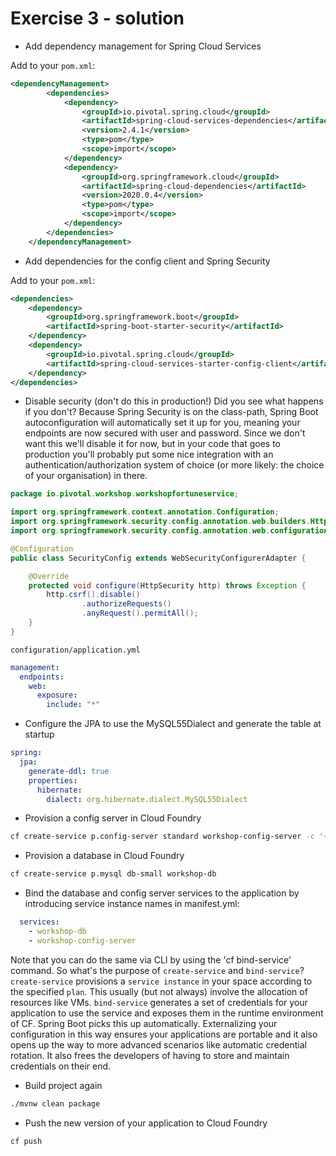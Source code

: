 # Exercise 3 - solution 

* Add dependency management for Spring Cloud Services

Add to your `pom.xml`:

```xml
<dependencyManagement>
		<dependencies>
			<dependency>
				<groupId>io.pivotal.spring.cloud</groupId>
				<artifactId>spring-cloud-services-dependencies</artifactId>
				<version>2.4.1</version>
				<type>pom</type>
				<scope>import</scope>
			</dependency>
			<dependency>
				<groupId>org.springframework.cloud</groupId>
				<artifactId>spring-cloud-dependencies</artifactId>
				<version>2020.0.4</version>
				<type>pom</type>
				<scope>import</scope>
			</dependency>
		</dependencies>
	</dependencyManagement>
```

* Add dependencies for the config client and Spring Security

Add to your `pom.xml`:

```xml
<dependencies>
    <dependency>
        <groupId>org.springframework.boot</groupId>
        <artifactId>spring-boot-starter-security</artifactId>
    </dependency>
    <dependency>
        <groupId>io.pivotal.spring.cloud</groupId>
        <artifactId>spring-cloud-services-starter-config-client</artifactId>
    </dependency>
</dependencies>
```

* Disable security (don't do this in production!) Did you see what happens if you don't? Because Spring Security is on the class-path, Spring Boot autoconfiguration will automatically set it up for you, meaning your endpoints are now secured with user and password. Since we don't want this we'll disable it for now, but in your code that goes to production you'll probably put some nice integration with an authentication/authorization system of choice (or more likely: the choice of your organisation) in there.

```java
package io.pivotal.workshop.workshopfortuneservice;

import org.springframework.context.annotation.Configuration;
import org.springframework.security.config.annotation.web.builders.HttpSecurity;
import org.springframework.security.config.annotation.web.configuration.WebSecurityConfigurerAdapter;

@Configuration
public class SecurityConfig extends WebSecurityConfigurerAdapter {

    @Override
    protected void configure(HttpSecurity http) throws Exception {
        http.csrf().disable()
                .authorizeRequests()
                .anyRequest().permitAll();
    }
}
```

`configuration/application.yml`

```yml
management:
  endpoints:
    web:
      exposure:
        include: "*"
```

* Configure the JPA to use the MySQL55Dialect and generate the table at startup

```yml
spring:
  jpa:
    generate-ddl: true
    properties:
      hibernate:
        dialect: org.hibernate.dialect.MySQL55Dialect
```

* Provision a config server in Cloud Foundry

```bash
cf create-service p.config-server standard workshop-config-server -c '{"git": { "uri": "https://github.com/dcaron/cnd-on-tas-101-workshop.git", "searchPaths": "configuration" } }'
```

* Provision a database in Cloud Foundry

```bash
cf create-service p.mysql db-small workshop-db
```

* Bind the database and config server services to the application by introducing service instance names in manifest.yml:

```yml
  services:
    - workshop-db
    - workshop-config-server
```

Note that you can do the same via CLI by using the 'cf bind-service' command. So what's the purpose of `create-service` and `bind-service`? `create-service` provisions a `service instance` in your space according to the specified `plan`. This usually (but not always) involve the allocation of resources like VMs. `bind-service` generates a set of credentials for your application to use the service and exposes them in the runtime environment of CF. Spring Boot picks this up automatically. Externalizing your configuration in this way ensures your applications are portable and it also opens up the way to more advanced scenarios like automatic credential rotation. It also frees the developers of having to store and maintain credentials on their end.

* Build project again

```bash
./mvnw clean package
```

* Push the new version of your application to Cloud Foundry

```bash
cf push 
``` 